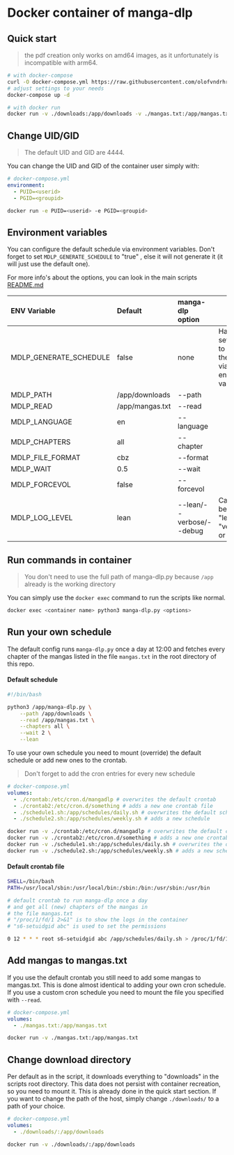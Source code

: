 # Docker container of manga-dlp

## Quick start

> the pdf creation only works on amd64 images, as it unfortunately is incompatible with arm64.

```sh
# with docker-compose
curl -O docker-compose.yml https://raw.githubusercontent.com/olofvndrhr/manga-dlp/master/docker/docker-compose.yml
# adjust settings to your needs
docker-compose up -d

# with docker run
docker run -v ./downloads:/app/downloads -v ./mangas.txt:/app/mangas.txt olofvndrhr/manga-dlp
```

## Change UID/GID

> The default UID and GID are 4444.

You can change the UID and GID of the container user simply with:

```yml
# docker-compose.yml
environment:
  - PUID=<userid>
  - PGID=<groupid>
```

```sh
docker run -e PUID=<userid> -e PGID=<groupid>
```

## Environment variables

You can configure the default schedule via environment variables. Don't forget to set `MDLP_GENERATE_SCHEDULE` to "true"
, else
it will not generate it (it will just use the default one).

For more info's about the options, you can look in the main scripts [README.md](../README.md)

| ENV Variable           | Default         | manga-dlp option         | Info                                                                     |
|:-----------------------|:----------------|:-------------------------|--------------------------------------------------------------------------|
| MDLP_GENERATE_SCHEDULE | false           | none                     | Has to be set to "true" to generate the config via environment variables |
| MDLP_PATH              | /app/downloads  | --path                   |                                                                          |
| MDLP_READ              | /app/mangas.txt | --read                   |                                                                          |
| MDLP_LANGUAGE          | en              | --language               |                                                                          |
| MDLP_CHAPTERS          | all             | --chapter                |                                                                          |
| MDLP_FILE_FORMAT       | cbz             | --format                 |                                                                          |
| MDLP_WAIT              | 0.5             | --wait                   |                                                                          |
| MDLP_FORCEVOL          | false           | --forcevol               |                                                                          |
| MDLP_LOG_LEVEL         | lean            | --lean/--verbose/--debug | Can either be set to: "lean", "verbose" or "debug"                       |

## Run commands in container

> You don't need to use the full path of manga-dlp.py because `/app` already is the working directory

You can simply use the `docker exec` command to run the scripts like normal.

```sh
docker exec <container name> python3 manga-dlp.py <options>
```

## Run your own schedule

The default config runs `manga-dlp.py` once a day at 12:00 and fetches every chapter of the mangas listed in the file
`mangas.txt` in the root directory of this repo.

#### Default schedule

```sh
#!/bin/bash

python3 /app/manga-dlp.py \
    --path /app/downloads \
    --read /app/mangas.txt \
    --chapters all \
    --wait 2 \
    --lean
```

To use your own schedule you need to mount (override) the default schedule or add new ones to the crontab.

> Don't forget to add the cron entries for every new schedule

```yml
# docker-compose.yml
volumes:
  - ./crontab:/etc/cron.d/mangadlp # overwrites the default crontab
  - ./crontab2:/etc/cron.d/something # adds a new one crontab file
  - ./schedule1.sh:/app/schedules/daily.sh # overwrites the default schedule
  - ./schedule2.sh:/app/schedules/weekly.sh # adds a new schedule
```

```sh
docker run -v ./crontab:/etc/cron.d/mangadlp # overwrites the default crontab
docker run -v ./crontab2:/etc/cron.d/something # adds a new one crontab file
docker run -v ./schedule1.sh:/app/schedules/daily.sh # overwrites the default schedule
docker run -v ./schedule2.sh:/app/schedules/weekly.sh # adds a new schedule
```

#### Default crontab file

```sh
SHELL=/bin/bash
PATH=/usr/local/sbin:/usr/local/bin:/sbin:/bin:/usr/sbin:/usr/bin

# default crontab to run manga-dlp once a day
# and get all (new) chapters of the mangas in
# the file mangas.txt
# "/proc/1/fd/1 2>&1" is to show the logs in the container
# "s6-setuidgid abc" is used to set the permissions

0 12 * * * root s6-setuidgid abc /app/schedules/daily.sh > /proc/1/fd/1 2>&1
```

## Add mangas to mangas.txt

If you use the default crontab you still need to add some mangas to mangas.txt. This is done almost identical to adding
your own cron schedule. If you use a custom cron schedule you need to mount the file you specified with `--read`.

```yml
# docker-compose.yml
volumes:
  - ./mangas.txt:/app/mangas.txt
```

```sh
docker run -v ./mangas.txt:/app/mangas.txt
```

## Change download directory

Per default as in the script, it downloads everything to "downloads" in the scripts root directory. This data does not
persist with container recreation, so you need to mount it. This is already done in the quick start section. If you want
to change the path of the host, simply change `./downloads/` to a path of your choice.

```yml
# docker-compose.yml
volumes:
  - ./downloads/:/app/downloads
```

```sh
docker run -v ./downloads/:/app/downloads
```

